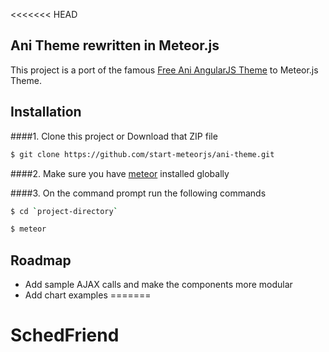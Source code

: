 <<<<<<< HEAD
## Ani Theme rewritten in Meteor.js

This project is a port of the famous [Free Ani AngularJS Theme](http://startangular.com/product/ani-theme/) to Meteor.js Theme.

## Installation
####1. Clone this project or Download that ZIP file

```sh
$ git clone https://github.com/start-meteorjs/ani-theme.git
```

####2.  Make sure you have [meteor](https://www.meteor.com/) installed globally


####3. On the command prompt run the following commands

```sh
$ cd `project-directory`
```
```sh
$ meteor 
```

## Roadmap

- Add sample AJAX calls and make the components more modular
- Add chart examples
=======
# SchedFriend
